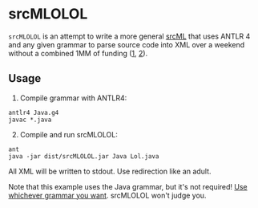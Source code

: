 srcMLOLOL
=========

`srcMLOLOL` is an attempt to write a more general [srcML][] that uses ANTLR 4
and any given grammar to parse source code into XML over a weekend without a
combined 1MM of funding ([1][], [2][]).


[1]: http://www.nsf.gov/awardsearch/showAward?AWD_ID=1305292
[2]: http://www.nsf.gov/awardsearch/showAward?AWD_ID=1305217
[srcML]: http://srcml.org

Usage
-----

1. Compile grammar with ANTLR4:

``` shell
antlr4 Java.g4
javac *.java
```

2. Compile and run srcMLOLOL:

``` shell
ant
java -jar dist/srcMLOLOL.jar Java Lol.java
```

All XML will be written to stdout. Use redirection like an adult.

Note that this example uses the Java grammar, but it's not required!
[Use whichever grammar you want](https://github.com/antlr/grammars-v4).
srcMLOLOL won't judge you.
